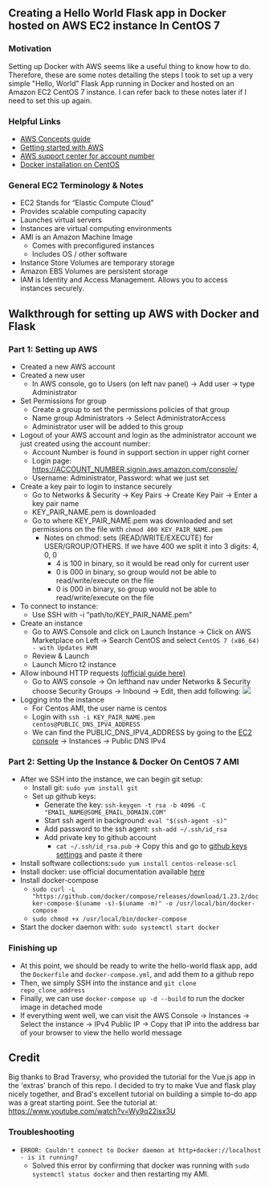 ## Creating a Hello World Flask app in Docker hosted on AWS EC2 instance In CentOS 7

### Motivation 
Setting up Docker with AWS seems like a useful thing to know how to do. Therefore, these are some notes detailing the steps I took to set up a very simple "Hello, World" Flask App running in Docker and hosted on an Amazon EC2 CentOS 7 instance. I can refer back to these notes later if I need to set this up again.

### Helpful Links

* [AWS Concepts guide](https://docs.aws.amazon.com/AWSEC2/latest/UserGuide/concepts.html)
* [Getting started with AWS](https://docs.aws.amazon.com/AWSEC2/latest/UserGuide/get-set-up-for-amazon-ec2.html)
* [AWS support center for account number](https://console.aws.amazon.com/support/home?region=us-east-2)
* [Docker installation on CentOS](https://docs.docker.com/install/linux/docker-ce/centos/)

### General EC2 Terminology & Notes
* EC2 Stands for “Elastic Compute Cloud”
* Provides scalable computing capacity
* Launches virtual servers
* Instances are virtual computing environments
* AMI is an Amazon Machine Image
  * Comes with preconfigured instances 
  * Includes OS / other software
* Instance Store Volumes are temporary storage
* Amazon EBS Volumes are persistent storage
* IAM is Identity and Access Management. Allows you to access instances securely.

## Walkthrough for setting up AWS with Docker and Flask

### Part 1: Setting up AWS 
* Created a new AWS account
* Created a new user 
  * In AWS console, go to Users (on left nav panel) → Add user → type Administrator
* Set Permissions for group
  * Create a group to set the permissions policies of that group
  * Name group Administrators → Select AdministratorAccess
  * Administrator user will be added to this group
* Logout of your AWS account and login as the administrator account we just created using the account number: 
  * Account Number is found in support section in upper right corner
  * Login page: https://ACCOUNT_NUMBER.signin.aws.amazon.com/console/
  * Username: Administrator, Password: what we just set
* Create a key pair to login to instance securely
  * Go to Networks & Security → Key Pairs → Create Key Pair → Enter a key pair name
  * KEY_PAIR_NAME.pem is downloaded
  * Go to where KEY_PAIR_NAME.pem was downloaded and set permissions on the file with `chmod 400 KEY_PAIR_NAME.pem`
    * Notes on chmod: sets (READ/WRITE/EXECUTE) for USER/GROUP/OTHERS. If we have 400 we split it into 3 digits: 4, 0, 0
      * 4 is 100 in binary, so it would be read only for current user
      * 0 is 000 in binary, so group would not be able to read/write/execute on the file
      * 0 is 000 in binary, so group would not be able to read/write/execute on the file
* To connect to instance:
  * Use SSH with -i “path/to/KEY_PAIR_NAME.pem”
* Create an instance
  * Go to AWS Console and click on Launch Instance → Click on AWS Marketplace on Left → Search CentOS and select `CentOS 7 (x86_64) - with Updates HVM`
  * Review & Launch
  * Launch Micro t2 instance
* Allow inbound HTTP requests [(official guide here)](https://docs.aws.amazon.com/AWSEC2/latest/UserGuide/authorizing-access-to-an-instance.html)
  * Go to AWS console → On lefthand nav under Networks & Security choose Security Groups → Inbound → Edit, then add following:
  ![](https://i.imgur.com/WYEN75N.png)
* Logging into the instance
  * For Centos AMI, the user name is centos
  * Login with `ssh -i KEY_PAIR_NAME.pem centos@PUBLIC_DNS_IPV4_ADDRESS`
  * We can find the PUBLIC_DNS_IPV4_ADDRESS by going to the [EC2 console](https://us-east-2.console.aws.amazon.com/ec2/v2/home?region=us-east-2) → Instances → Public DNS IPv4
  

### Part 2: Setting Up the Instance & Docker On CentOS 7 AMI
* After we SSH into the instance, we can begin git setup:
  * Install git: `sudo yum install git`
  * Set up github keys: 
    * Generate the key: `ssh-keygen -t rsa -b 4096 -C "EMAIL_NAME@SOME_EMAIL_DOMAIN.COM"`
    * Start ssh agent in background: `eval "$(ssh-agent -s)"`
    * Add password to the ssh agent: `ssh-add ~/.ssh/id_rsa`
    * Add private key to github account
      * `cat ~/.ssh/id_rsa.pub` → Copy this and go to [github keys settings](https://github.com/settings/keys) and paste it there
* Install software collections:`sudo yum install centos-release-scl`
* Install docker: use official documentation available [here](https://docs.docker.com/install/linux/docker-ce/centos/)
* Install docker-compose
  * `sudo curl -L "https://github.com/docker/compose/releases/download/1.23.2/docker-compose-$(uname -s)-$(uname -m)" -o /usr/local/bin/docker-compose`
  * `sudo chmod +x /usr/local/bin/docker-compose`
* Start the docker daemon with: `sudo systemctl start docker`

### Finishing up
* At this point, we should be ready to write the hello-world flask app, add the `Dockerfile` and `docker-compose.yml`, and add them to a github repo
* Then, we simply SSH into the instance and `git clone repo_clone_address` 
* Finally, we can use `docker-compose up -d --build` to run the docker image in detached mode
* If everything went well, we can visit the AWS Console → Instances → Select the instance → IPv4 Public IP → Copy that IP into the address bar of your browser to view the hello world message

## Credit
Big thanks to Brad Traversy, who provided the tutorial for the Vue.js app in the 'extras' branch of this repo. I decided to try to make Vue and flask play nicely together, and Brad's excellent tutorial on building a simple to-do app was a great starting point. See the tutorial at: https://www.youtube.com/watch?v=Wy9q22isx3U

### Troubleshooting
* `ERROR: Couldn't connect to Docker daemon at http+docker://localhost - is it running?`
  * Solved this error by confirming that docker was running with `sudo systemctl status docker` and then restarting my AMI.
